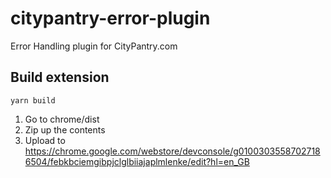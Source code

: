 # citypantry-error-plugin
Error Handling plugin for CityPantry.com

## Build extension
```
yarn build
```
1. Go to chrome/dist
2. Zip up the contents
3. Upload to https://chrome.google.com/webstore/devconsole/g01003035587027186504/febkbciemgibpjclglbiiajaplmlenke/edit?hl=en_GB
